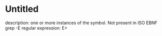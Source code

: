# Untitled

description: one or more instances of the symbol. Not present in ISO EBNF
grep -E regular expression: E+